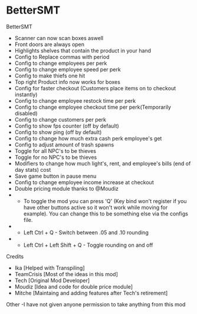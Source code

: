 # BetterSMT

BetterSMT
- Scanner can now scan boxes aswell
- Front doors are always open
- Highlights shelves that contain the product in your hand
- Config to Replace commas with period
- Config to change employees per perk
- Config to change employee speed per perk
- Config to make thiefs one hit
- Top right Product info now works for boxes
- Config for faster checkout (Customers place items on to checkout instantly)
- Config to change employee restock time per perk
- Config to change employee checkout time per perk(Temporarily disabled)
- Config to change customers per perk
- Config to show fps counter (off by default)
- Config to show ping (off by default)
- Config to change how much extra cash perk employee's get
- Config to adjust amount of trash spawns
- Toggle for all NPC's to be thieves
- Toggle for no NPC's to be thieves
- Modifiers to change how much light's, rent, and employee's bills (end of day stats) cost
- Save game button in pause menu
- Config to change employee income increase at checkout
- Double pricing module thanks to @Moudiz
- - To toggle the mod you can press 'Q' (Key bind won't register if you have other buttons active so it won't work while moving for example). You can change this to be something else via the configs file.
- - Left Ctrl + Q - Switch between .05 and .10 rounding
- - Left Ctrl + Left Shift + Q - Toggle rounding on and off

Credits
- Ika [Helped with Transpiling]
- TeamCrisis [Most of the ideas in this mod]
- Tech [Original Mod Developer]
- Moudiz [Idea and code for double price module]
- Mitche [Maintaing and adding features after Tech's retirement]

Other
-I have not given anyone permission to take anything from this mod
